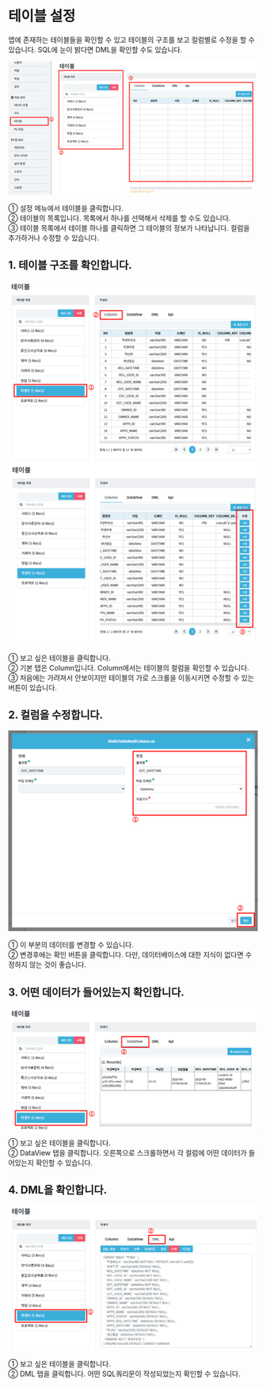 # 테이블 설정
앱에 존재하는 테이블들을 확인할 수 있고 테이블의 구조를 보고 컬럼별로 수정을 할 수 있습니다. SQL에 눈이 밝다면 DML을 확인할 수도 있습니다.

![UI 살펴보기](/media/image253.png)

①	설정 메뉴에서 테이블을 클릭합니다.<br>
②	테이블의 목록입니다. 목록에서 하나를 선택해서 삭제를 할 수도 있습니다.<br>
③	테이블 목록에서 테이블 하나를 클릭하면 그 테이블의 정보가 나타납니다. 컬럼을 추가하거나 수정할 수 있습니다.

## 1. 테이블 구조를 확인합니다.

![보고 싶은 테이블 선택](/media/image254.png)
![삭제 버튼](/media/image255.png)

①	보고 싶은 테이블을 클릭합니다.<br>
②	기본 탭은 Column입니다. Column에서는 테이블의 컬럼을 확인할 수 있습니다.<br>
③	처음에는 가려져서 안보이지만 테이블의 가로 스크롤을 이동시키면 수정할 수 있는 버튼이 있습니다.

## 2. 컬럼을 수정합니다.

![컬럼을 수정합니다](/media/image256.png)

①	이 부분의 데이터를 변경할 수 있습니다.<br>
②	변경후에는 확인 버튼을 클릭합니다. 다만, 데이터베이스에 대한 지식이 없다면 수정하지 않는 것이 좋습니다.

## 3. 어떤 데이터가 들어있는지 확인합니다.

![어떤 데이터가 들어있는지 확인합니다](/media/image257.png)

①	보고 싶은 테이블을 클릭합니다.<br>
②	DataView 탭을 클릭합니다. 오른쪽으로 스크롤하면서 각 컬럼에 어떤 데이터가 들어있는지 확인할 수 있습니다.

## 4. DML을 확인합니다.

![DML을 확인합니다](/media/image258.png)

①	보고 싶은 테이블을 클릭합니다.<br>
②	DML 탭을 클릭합니다. 어떤 SQL쿼리문이 작성되었는지 확인할 수 있습니다.
